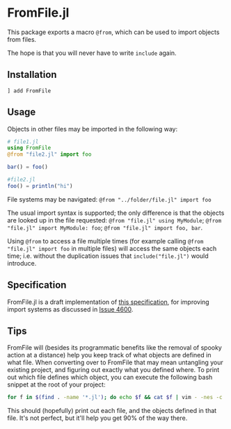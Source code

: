# FromFile.jl

This package exports a macro `@from`, which can be used to import objects from files.

The hope is that you will never have to write `include` again.

## Installation
```
] add FromFile
```

## Usage

Objects in other files may be imported in the following way:

```julia
# file1.jl
using FromFile
@from "file2.jl" import foo

bar() = foo()

#file2.jl
foo() = println("hi")
```

File systems may be navigated: `@from "../folder/file.jl" import foo`

The usual import syntax is supported; the only difference is that the objects are looked up in the file requested: `@from "file.jl" using MyModule`; `@from "file.jl" import MyModule: foo`; `@from "file.jl" import foo, bar`.

Using `@from` to access a file multiple times (for example calling `@from "file.jl" import foo` in multiple files) will access the same objects each time; i.e. without the duplication issues that `include("file.jl")` would introduce.

## Specification

FromFile.jl is a draft implementation of [this specification](./SPECIFICATION.md), for improving import systems as discussed in [Issue 4600](https://github.com/JuliaLang/julia/issues/4600).

## Tips

FromFile will (besides its programmatic benefits like the removal of spooky action at a distance) help you keep track of what objects are defined in what file. When converting over to FromFile that may mean untangling your existing project, and figuring out exactly what you defined where. To print out which file defines which object, you can execute the following bash snippet at the root of your project:
```bash
for f in $(find . -name '*.jl'); do echo $f && cat $f | vim - -nes -c '%s/#.*//ge' -c '%s/"""\_.\{-}"""//ge' -c '%v/^\S\+/d_' -c '%g/^\(end\|@from\|using\|export\|import\|include\|begin\|let\)\>/d_' -c '%g/.*/exe "norm >>"' -c ':%p' -c ':q!' | tail -n +2; done | less
```
This should (hopefully) print out each file, and the objects defined in that file. It's not perfect, but it'll help you get 90% of the way there.
